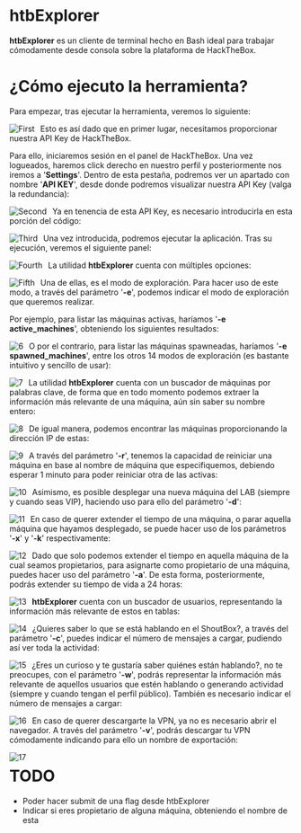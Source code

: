 # htbExplorer

**htbExplorer** es un cliente de terminal hecho en Bash ideal para trabajar cómodamente desde consola sobre la plataforma de HackTheBox.

¿Cómo ejecuto la herramienta?
======
Para empezar, tras ejecutar la herramienta, veremos lo siguiente:

<p align="center">
<img src="Images/first.png"
        alt="First"
        style="float: left; margin-right: 10px;" />
</p>

Esto es así dado que en primer lugar, necesitamos proporcionar nuestra API Key de HackTheBox.

Para ello, iniciaremos sesión en el panel de HackTheBox. Una vez logueados, haremos click derecho en nuestro perfil y posteriormente nos iremos a '**Settings**'. Dentro de esta pestaña, podremos ver un apartado con nombre '**API KEY**', desde donde podremos visualizar nuestra API Key (valga la redundancia):

<p align="center">
<img src="Images/second.png"
        alt="Second"
        style="float: left; margin-right: 10px;" />
</p>

Ya en tenencia de esta API Key, es necesario introducirla en esta porción del código:

<p align="center">
<img src="Images/third.png"
        alt="Third"
        style="float: left; margin-right: 10px;" />
</p>

Una vez introducida, podremos ejecutar la aplicación. Tras su ejecución, veremos el siguiente panel:

<p align="center">
<img src="Images/fourth.png"
        alt="Fourth"
        style="float: left; margin-right: 10px;" />
</p>

La utilidad **htbExplorer** cuenta con múltiples opciones:

<p align="center">
<img src="Images/fifth.png"
        alt="Fifth"
        style="float: left; margin-right: 10px;" />
</p>

Una de ellas, es el modo de exploración. Para hacer uso de este modo, a través del parámetro '**-e**', podemos indicar el modo de exploración que queremos realizar. 

Por ejemplo, para listar las máquinas activas, haríamos '**-e active_machines**', obteniendo los siguientes resultados:

<p align="center">
<img src="Images/6.png"
        alt="6"
        style="float: left; margin-right: 10px;" />
</p>

O por el contrario, para listar las máquinas spawneadas, haríamos '**-e spawned_machines**', entre los otros 14 modos de exploración (es bastante intuitivo y sencillo de usar):

<p align="center">
<img src="Images/7.png"
        alt="7"
        style="float: left; margin-right: 10px;" />
</p>

La utilidad **htbExplorer** cuenta con un buscador de máquinas por palabras clave, de forma que en todo momento podemos extraer la información más relevante de una máquina, aún sin saber su nombre entero:

<p align="center">
<img src="Images/8.png"
        alt="8"
        style="float: left; margin-right: 10px;" />
</p>

De igual manera, podemos encontrar las máquinas proporcionando la dirección IP de estas:

<p align="center">
<img src="Images/9.png"
        alt="9"
        style="float: left; margin-right: 10px;" />
</p>

A través del parámetro '**-r**', tenemos la capacidad de reiniciar una máquina en base al nombre de máquina que especifiquemos, debiendo esperar 1 minuto para poder reiniciar otra de las activas:

<p align="center">
<img src="Images/10.png"
        alt="10"
        style="float: left; margin-right: 10px;" />
</p>

Asimismo, es posible desplegar una nueva máquina del LAB (siempre y cuando seas VIP), haciendo uso para ello del parámetro '**-d**':

<p align="center">
<img src="Images/11.png"
        alt="11"
        style="float: left; margin-right: 10px;" />
</p>

En caso de querer extender el tiempo de una máquina, o parar aquella máquina que hayamos desplegado, se puede hacer uso de los parámetros '**-x**' y '**-k**' respectivamente:

<p align="center">
<img src="Images/12.png"
        alt="12"
        style="float: left; margin-right: 10px;" />
</p>

Dado que solo podemos extender el tiempo en aquella máquina de la cual seamos propietarios, para asignarte como propietario de una máquina, puedes hacer uso del parámetro '**-a**'. De esta forma, posteriormente, podrás extender su tiempo de vida a 24 horas:

<p align="center">
<img src="Images/13.png"
        alt="13"
        style="float: left; margin-right: 10px;" />
</p>

**htbExplorer** cuenta con un buscador de usuarios, representando la información más relevante de estos en tablas:

<p align="center">
<img src="Images/14.png"
        alt="14"
        style="float: left; margin-right: 10px;" />
</p>

¿Quieres saber lo que se está hablando en el ShoutBox?, a través del parámetro '**-c**', puedes indicar el número de mensajes a cargar, pudiendo así ver toda la actividad:

<p align="center">
<img src="Images/15.png"
        alt="15"
        style="float: left; margin-right: 10px;" />
</p>

¿Eres un curioso y te gustaría saber quiénes están hablando?, no te preocupes, con el parámetro '**-w**', podrás representar la información más relevante de aquellos usuarios que estén hablando o generando actividad (siempre y cuando tengan el perfil público). También es necesario indicar el número de mensajes a cargar:

<p align="center">
<img src="Images/16.png"
        alt="16"
        style="float: left; margin-right: 10px;" />
</p>

En caso de querer descargarte la VPN, ya no es necesario abrir el navegador. A través del parámetro '**-v**', podrás descargar tu VPN cómodamente indicando para ello un nombre de exportación:

<p align="center">
<img src="Images/17.png"
	alt="17"
    style="float: left; margin-right: 10px;" />
</p>
                                

TODO
======
* Poder hacer submit de una flag desde htbExplorer
* Indicar si eres propietario de alguna máquina, obteniendo el nombre de esta

